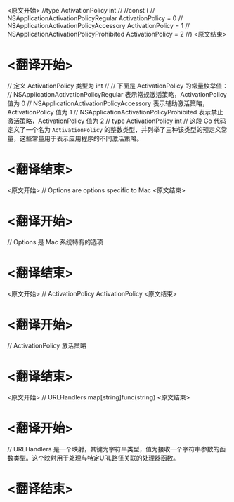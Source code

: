 
<原文开始>
//type ActivationPolicy int
//
//const (
//	NSApplicationActivationPolicyRegular    ActivationPolicy = 0
//	NSApplicationActivationPolicyAccessory  ActivationPolicy = 1
//	NSApplicationActivationPolicyProhibited ActivationPolicy = 2
//)
<原文结束>

# <翻译开始>
// 定义 ActivationPolicy 类型为 int
//
// 下面是 ActivationPolicy 的常量枚举值：
// NSApplicationActivationPolicyRegular    表示常规激活策略，ActivationPolicy 值为 0
// NSApplicationActivationPolicyAccessory  表示辅助激活策略，ActivationPolicy 值为 1
// NSApplicationActivationPolicyProhibited 表示禁止激活策略，ActivationPolicy 值为 2
// type ActivationPolicy int
// 这段 Go 代码定义了一个名为 `ActivationPolicy` 的整数类型，并列举了三种该类型的预定义常量，这些常量用于表示应用程序的不同激活策略。
# <翻译结束>


<原文开始>
// Options are options specific to Mac
<原文结束>

# <翻译开始>
// Options 是 Mac 系统特有的选项
# <翻译结束>


<原文开始>
// ActivationPolicy     ActivationPolicy
<原文结束>

# <翻译开始>
// ActivationPolicy 激活策略
# <翻译结束>


<原文开始>
// URLHandlers          map[string]func(string)
<原文结束>

# <翻译开始>
// URLHandlers 是一个映射，其键为字符串类型，值为接收一个字符串参数的函数类型。这个映射用于处理与特定URL路径关联的处理器函数。
# <翻译结束>

